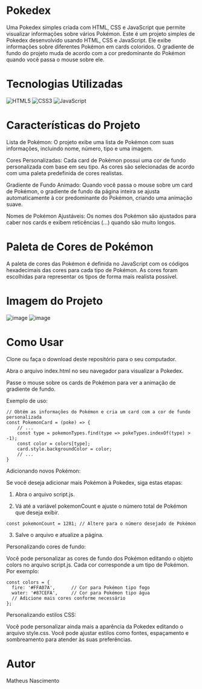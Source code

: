 # Pokedex
Uma Pokedex simples criada com HTML, CSS e JavaScript que permite visualizar informações sobre vários Pokémon.
Este é um projeto simples de Pokedex desenvolvido usando HTML, CSS e JavaScript. Ele exibe informações sobre diferentes Pokémon em cards coloridos. O gradiente de fundo do projeto muda de acordo com a cor predominante do Pokémon quando você passa o mouse sobre ele.

# Tecnologias Utilizadas
![HTML5](https://img.shields.io/badge/HTML5-000?style=for-the-badge&logo=html5) 
![CSS3](https://img.shields.io/badge/CSS3-000?style=for-the-badge&logo=css3&logoColor=264CE4) 
![JavaScript](https://img.shields.io/badge/JavaScript-000?style=for-the-badge&logo=javascript) 

# Características do Projeto
Lista de Pokémon: O projeto exibe uma lista de Pokémon com suas informações, incluindo nome, número, tipo e uma imagem.

Cores Personalizadas: Cada card de Pokémon possui uma cor de fundo personalizada com base em seu tipo. As cores são selecionadas de acordo com uma paleta predefinida de cores realistas.

Gradiente de Fundo Animado: Quando você passa o mouse sobre um card de Pokémon, o gradiente de fundo da página inteira se ajusta automaticamente à cor predominante do Pokémon, criando uma animação suave.

Nomes de Pokémon Ajustáveis: Os nomes dos Pokémon são ajustados para caber nos cards e exibem reticências (...) quando são muito longos.

# Paleta de Cores de Pokémon

A paleta de cores das Pokémon é definida no JavaScript com os códigos hexadecimais das cores para cada tipo de Pokémon. 
As cores foram escolhidas para representar os tipos de forma mais realista possível.

# Imagem do Projeto

![image](https://github.com/MatheusNascimento-dev/pokedex/assets/141882739/107e491a-a65a-4c3d-914d-d8ccd311e414)
![image](https://github.com/MatheusNascimento-dev/pokedex/assets/141882739/0475b4c7-9567-419a-9d1d-08608866a5e4)


# Como Usar
Clone ou faça o download deste repositório para o seu computador.

Abra o arquivo index.html no seu navegador para visualizar a Pokedex.

Passe o mouse sobre os cards de Pokémon para ver a animação de gradiente de fundo.

Exemplo de uso: 

```
// Obtém as informações do Pokémon e cria um card com a cor de fundo personalizada
const PokemonCard = (poke) => {
    // ...
    const type = pokemonTypes.find(type => pokeTypes.indexOf(type) > -1);
    const color = colors[type];
    card.style.backgroundColor = color;
    // ...
}
```

Adicionando novos Pokémon:<br>

Se você deseja adicionar mais Pokémon à Pokedex, siga estas etapas:

1. Abra o arquivo script.js.

2. Vá até a variável pokemonCount e ajuste o número total de Pokémon que deseja exibir.

```
const pokemonCount = 1281; // Altere para o número desejado de Pokémon

```
3. Salve o arquivo e atualize a página.

Personalizando cores de fundo:<br>

Você pode personalizar as cores de fundo dos Pokémon editando o objeto colors no arquivo script.js. Cada cor corresponde a um tipo de Pokémon. Por exemplo:
```
const colors = {
  fire: '#FFA07A',      // Cor para Pokémon tipo fogo
  water: '#87CEFA',     // Cor para Pokémon tipo água
  // Adicione mais cores conforme necessário
};

```
Personalizando estilos CSS:

Você pode personalizar ainda mais a aparência da Pokedex editando o arquivo style.css. Você pode ajustar estilos como fontes, espaçamento e sombreamento para atender às suas preferências.

# Autor 
Matheus Nascimento
